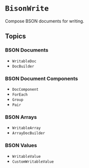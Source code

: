 
# ``BisonWrite``

Compose BSON documents for writing.

## Topics

### BSON Documents

- ``WritableDoc``
- ``DocBuilder``

### BSON Document Components

- ``DocComponent``
- ``ForEach``
- ``Group``
- ``Pair``

### BSON Arrays

- ``WritableArray``
- ``ArrayDocBuilder``

### BSON Values

- ``WritableValue``
- ``CustomWritableValue``
